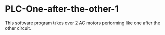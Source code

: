 # PLC-One-after-the-other-1
This software program takes over 2 AC motors performing like one after the other circuit.
